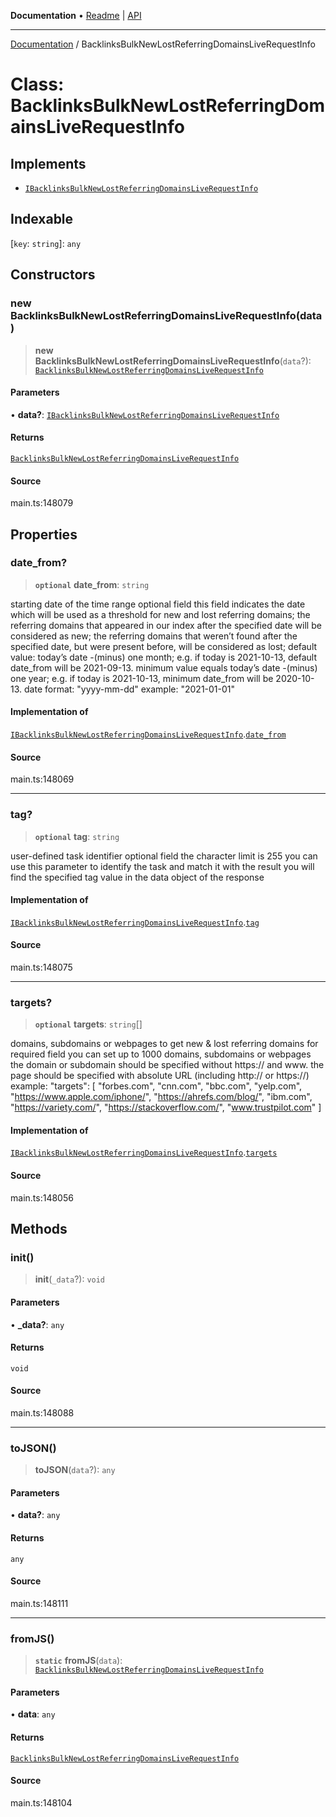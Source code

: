 **Documentation** • [Readme](../README.md) \| [API](../globals.md)

***

[Documentation](../README.md) / BacklinksBulkNewLostReferringDomainsLiveRequestInfo

# Class: BacklinksBulkNewLostReferringDomainsLiveRequestInfo

## Implements

- [`IBacklinksBulkNewLostReferringDomainsLiveRequestInfo`](../interfaces/IBacklinksBulkNewLostReferringDomainsLiveRequestInfo.md)

## Indexable

 \[`key`: `string`\]: `any`

## Constructors

### new BacklinksBulkNewLostReferringDomainsLiveRequestInfo(data)

> **new BacklinksBulkNewLostReferringDomainsLiveRequestInfo**(`data`?): [`BacklinksBulkNewLostReferringDomainsLiveRequestInfo`](BacklinksBulkNewLostReferringDomainsLiveRequestInfo.md)

#### Parameters

• **data?**: [`IBacklinksBulkNewLostReferringDomainsLiveRequestInfo`](../interfaces/IBacklinksBulkNewLostReferringDomainsLiveRequestInfo.md)

#### Returns

[`BacklinksBulkNewLostReferringDomainsLiveRequestInfo`](BacklinksBulkNewLostReferringDomainsLiveRequestInfo.md)

#### Source

main.ts:148079

## Properties

### date\_from?

> **`optional`** **date\_from**: `string`

starting date of the time range
optional field
this field indicates the date which will be used as a threshold for new and lost referring domains;
the referring domains that appeared in our index after the specified date will be considered as new;
the referring domains that weren’t found after the specified date, but were present before, will be considered as lost;
default value: today’s date -(minus) one month;
e.g. if today is 2021-10-13, default date_from will be 2021-09-13.
minimum value equals today’s date -(minus) one year;
e.g. if today is 2021-10-13, minimum date_from will be 2020-10-13.
date format: "yyyy-mm-dd"
example:
"2021-01-01"

#### Implementation of

[`IBacklinksBulkNewLostReferringDomainsLiveRequestInfo`](../interfaces/IBacklinksBulkNewLostReferringDomainsLiveRequestInfo.md).[`date_from`](../interfaces/IBacklinksBulkNewLostReferringDomainsLiveRequestInfo.md#date_from)

#### Source

main.ts:148069

***

### tag?

> **`optional`** **tag**: `string`

user-defined task identifier
optional field
the character limit is 255
you can use this parameter to identify the task and match it with the result
you will find the specified tag value in the data object of the response

#### Implementation of

[`IBacklinksBulkNewLostReferringDomainsLiveRequestInfo`](../interfaces/IBacklinksBulkNewLostReferringDomainsLiveRequestInfo.md).[`tag`](../interfaces/IBacklinksBulkNewLostReferringDomainsLiveRequestInfo.md#tag)

#### Source

main.ts:148075

***

### targets?

> **`optional`** **targets**: `string`[]

domains, subdomains or webpages to get  new & lost referring domains for
required field
you can set up to 1000 domains, subdomains or webpages
the domain or subdomain should be specified without https:// and www.
the page should be specified with absolute URL (including http:// or https://)
example:
"targets": [
  "forbes.com",
  "cnn.com",
  "bbc.com",
  "yelp.com",
  "https://www.apple.com/iphone/",
  "https://ahrefs.com/blog/",
  "ibm.com",
  "https://variety.com/",
  "https://stackoverflow.com/",
  "www.trustpilot.com"
]

#### Implementation of

[`IBacklinksBulkNewLostReferringDomainsLiveRequestInfo`](../interfaces/IBacklinksBulkNewLostReferringDomainsLiveRequestInfo.md).[`targets`](../interfaces/IBacklinksBulkNewLostReferringDomainsLiveRequestInfo.md#targets)

#### Source

main.ts:148056

## Methods

### init()

> **init**(`_data`?): `void`

#### Parameters

• **\_data?**: `any`

#### Returns

`void`

#### Source

main.ts:148088

***

### toJSON()

> **toJSON**(`data`?): `any`

#### Parameters

• **data?**: `any`

#### Returns

`any`

#### Source

main.ts:148111

***

### fromJS()

> **`static`** **fromJS**(`data`): [`BacklinksBulkNewLostReferringDomainsLiveRequestInfo`](BacklinksBulkNewLostReferringDomainsLiveRequestInfo.md)

#### Parameters

• **data**: `any`

#### Returns

[`BacklinksBulkNewLostReferringDomainsLiveRequestInfo`](BacklinksBulkNewLostReferringDomainsLiveRequestInfo.md)

#### Source

main.ts:148104
